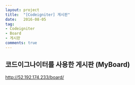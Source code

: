 ```yaml
---
layout: project
title:  "[Codeigniter] 게시판"
date:   2016-08-05
tag:
- Codeigniter
- Board
- 게시판
comments: true
---
```


## 코드이그나이터를 사용한 게시판 (MyBoard)

http://52.192.174.233/board/